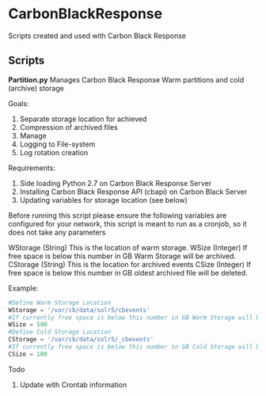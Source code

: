# CarbonBlackResponse
Scripts created and used with Carbon Black Response

## Scripts
**Partition.py**
Manages Carbon Black Response Warm partitions and cold (archive) storage

Goals:
1. Separate storage location for achieved
2. Compression of archived files
3. Manage
4. Logging to File-system
5. Log rotation creation


Requirements:
1. Side loading Python 2.7 on Carbon Black Response Server
2. Installing Carbon Black Response API (cbapi) on Carbon Black Server
3. Updating variables for storage location (see below)

Before running this script please ensure the following variables are configured for your network, this script is meant to run as a cronjob, so it does not take any parameters 



WStorage (String)  This is the location of warm storage.
WSize (Integer)    If free space is below this number in GB Warm Storage will be archived.
CStorage (String) This is the location for archived events
CSize (Integer) If free space is below this  number in GB oldest archived file will be deleted.

Example:
```python
#Define Warm Storage Location
WStorage = '/var/cb/data/solr5/cbevents'
#If currently free space is below this number in GB Warm Storage will be archived.
WSize = 500
#Define Cold Storage Location 
CStorage = '/var/cb/data/solr5/_cbevents'
#If currently free space is below this number in GB Cold Storage will be deleted 
CSize = 100
```

Todo
 1. Update with Crontab information


